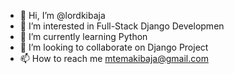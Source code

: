 - 👋 Hi, I’m @lordkibaja
- 👀 I’m interested in Full-Stack Django Developmen
- 🌱 I’m currently learning Python
- 💞️ I’m looking to collaborate on Django Project
- 📫 How to reach me mtemakibaja@gmail.com

<!---
lordkibaja/lordkibaja is a ✨ special ✨ repository because its `README.md` (this file) appears on your GitHub profile.
You can click the Preview link to take a look at your changes.
--->
